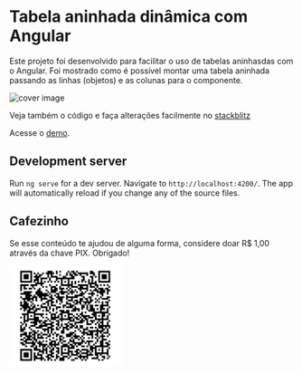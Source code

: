 # Tabela aninhada dinâmica com Angular

Este projeto foi desenvolvido para facilitar o uso de tabelas aninhasdas com o Angular. Foi mostrado como é possível montar uma tabela aninhada passando as linhas (objetos) e as colunas para o componente.

![cover image](https://miro.medium.com/max/700/1*tiaAyPpGIocXeUWxjD7Z9A.png)

Veja também o código e faça alterações facilmente no [stackblitz](https://stackblitz.com/edit/github-twttaj?file=src/app/app.component.ts)

Acesse o [demo](https://github-twttaj.stackblitz.io/).

## Development server

Run `ng serve` for a dev server. Navigate to `http://localhost:4200/`. The app will automatically reload if you change any of the source files.


## Cafezinho
Se esse conteúdo te ajudou de alguma forma, considere doar R$ 1,00 através da chave PIX. Obrigado!

<img src="./pix.jpg" width="200" />
